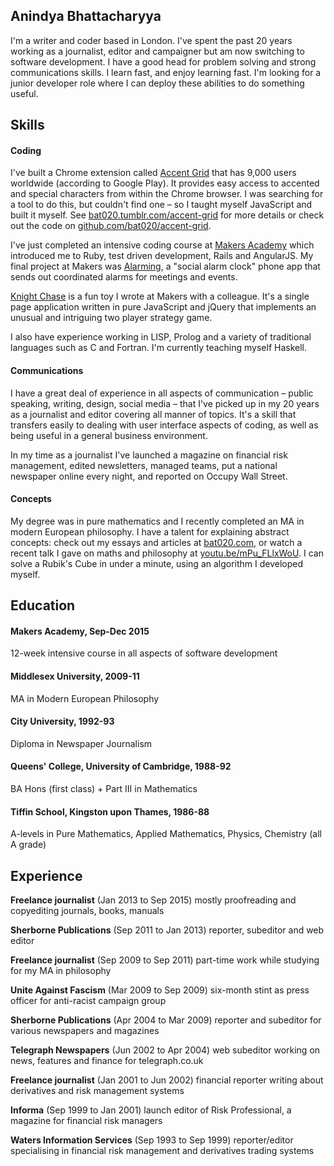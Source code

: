 ## Anindya Bhattacharyya

I'm a writer and coder based in London. I've spent the past 20 years working as a journalist, editor and campaigner but am now switching to software development. I have a good head for problem solving and strong communications skills. I learn fast, and enjoy learning fast. I'm looking for a junior developer role where I can deploy these abilities to do something useful.

## Skills

#### Coding

I've built a Chrome extension called [Accent Grid](https://chrome.google.com/webstore/detail/accent-grid/efedjomeallaomheefphgnbleieplnfk?hl=en-GB) that has 9,000 users worldwide (according to Google Play). It provides easy access to accented and special characters from within the Chrome browser. I was searching for a tool to do this, but couldn't find one – so I taught myself JavaScript and built it myself. See [bat020.tumblr.com/accent-grid](http://bat020.tumblr.com/accent-grid) for more details or check out the code on [github.com/bat020/accent-grid](https://github.com/bat020/accent-grid).

I've just completed an intensive coding course at [Makers Academy](http://www.makersacademy.com/) which introduced me to Ruby, test driven development, Rails and AngularJS. My final project at Makers was [Alarming](https://github.com/hvenables/alarming), a "social alarm clock" phone app that sends out coordinated alarms for meetings and events.

[Knight Chase](http://bat020.github.io/knight-chase/) is a fun toy I wrote at Makers with a colleague. It's a single page application written in pure JavaScript and jQuery that implements an unusual and intriguing two player strategy game.

I also have experience working in LISP, Prolog and a variety of traditional languages such as C and Fortran. I'm currently teaching myself Haskell.

#### Communications

I have a great deal of experience in all aspects of communication – public speaking, writing, design, social media – that I've picked up in my 20 years as a journalist and editor covering all manner of topics. It's a skill that transfers easily to dealing with user interface aspects of coding, as well as being useful in a general business environment.

In my time as a journalist I've launched a magazine on financial risk management, edited newsletters, managed teams, put a national newspaper online every night, and reported on Occupy Wall Street.

#### Concepts

My degree was in pure mathematics and I recently completed an MA in modern European philosophy. I have a talent for explaining abstract concepts: check out my essays and articles at [bat020.com](http://bat020.com), or watch a recent talk I gave on maths and philosophy at [youtu.be/mPu_FLlxWoU](https://youtu.be/mPu_FLlxWoU). I can solve a Rubik's Cube in under a minute, using an algorithm I developed myself.

## Education

#### Makers Academy, Sep-Dec 2015
12-week intensive course in all aspects of software development

#### Middlesex University, 2009-11
MA in Modern European Philosophy

#### City University, 1992-93
Diploma in Newspaper Journalism

#### Queens' College, University of Cambridge, 1988-92
BA Hons (first class) + Part III in Mathematics

#### Tiffin School, Kingston upon Thames, 1986-88
A-levels in Pure Mathematics, Applied Mathematics, Physics, Chemistry (all A grade)

## Experience

**Freelance journalist** (Jan 2013 to Sep 2015)
mostly proofreading and copyediting journals, books, manuals

**Sherborne Publications** (Sep 2011 to Jan 2013)
reporter, subeditor and web editor

**Freelance journalist** (Sep 2009 to Sep 2011)
part-time work while studying for my MA in philosophy

**Unite Against Fascism** (Mar 2009 to Sep 2009)
six-month stint as press officer for anti-racist campaign group

**Sherborne Publications** (Apr 2004 to Mar 2009)
reporter and subeditor for various newspapers and magazines

**Telegraph Newspapers** (Jun 2002 to Apr 2004)
web subeditor working on news, features and finance for telegraph.co.uk

**Freelance journalist** (Jan 2001 to Jun 2002)
financial reporter writing about derivatives and risk management systems

**Informa** (Sep 1999 to Jan 2001)
launch editor of Risk Professional, a magazine for financial risk managers

**Waters Information Services** (Sep 1993 to Sep 1999)
reporter/editor specialising in financial risk management and derivatives trading systems

